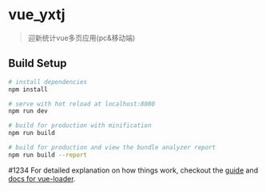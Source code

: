 # vue_yxtj

> 迎新统计vue多页应用(pc&移动端)

## Build Setup

``` bash
# install dependencies
npm install

# serve with hot reload at localhost:8080
npm run dev

# build for production with minification
npm run build

# build for production and view the bundle analyzer report
npm run build --report
```
#1234
For detailed explanation on how things work, checkout the [guide](http://vuejs-templates.github.io/webpack/) and [docs for vue-loader](http://vuejs.github.io/vue-loader).
